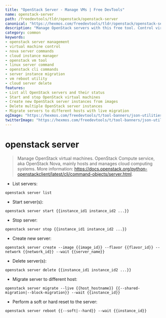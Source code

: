 ```yaml
---
title: "OpenStack Server - Manage VMs | Free DevTools"
name: openstack-server
path: /freedevtools/tldr/openstack/openstack-server
canonical: "https://hexmos.com/freedevtools/tldr/openstack/openstack-server/"
description: "Manage OpenStack servers with this free tool. Control virtual machines, start/stop instances, and migrate servers easily. Free online tool, no registration required."
category: common
keywords:
- openstack server management
- virtual machine control
- nova server commands
- cloud instance manager
- openstack vm tool
- linux server command
- openstack cli commands
- server instance migration
- vm reboot utility
- cloud server delete
features:
- List all OpenStack servers and their status
- Start and stop OpenStack virtual machines
- Create new OpenStack server instances from images
- Delete multiple OpenStack server instances
- Migrate servers to different hosts with live migration
ogImage: "https://hexmos.com/freedevtools/t/tool-banners/json-utilities-banner.png"
twitterImage: "https://hexmos.com/freedevtools/t/tool-banners/json-utilities-banner.png"
---
```


# openstack server

> Manage OpenStack virtual machines.
> OpenStack Compute service, aka OpenStack Nova, mainly hosts and manages cloud computing systems.
> More information: <https://docs.openstack.org/python-openstackclient/latest/cli/command-objects/server.html>.

- List servers:

`openstack server list`

- Start server(s):

`openstack server start {{instance_id1 instance_id2 ...}}`

- Stop server:

`openstack server stop {{instance_id1 instance_id2 ...}}`

- Create new server:

`openstack server create --image {{image_id}} --flavor {{flavor_id}} --network {{network_id}} --wait {{server_name}}`

- Delete server(s):

`openstack server delete {{instance_id1 instance_id2 ...}}`

- Migrate server to different host:

`openstack server migrate --live {{host_hostname}} {{--shared-migration|--block-migration}} --wait {{instance_id}}`

- Perform a soft or hard reset to the server:

`openstack server reboot {{--soft|--hard}} --wait {{instance_id}}`
